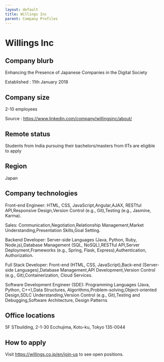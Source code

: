 ```yaml
---
layout: default
title: Willings Inc
parent: Company Profiles
---
```


# Willings Inc

## Company blurb
Enhancing the Presence of Japanese Companies in the Digital Society

Established : 11th January 2018

## Company size

2-10 employees

Source : https://www.linkedin.com/company/willingsinc/about/

## Remote status

Students from India pursuing their bachelors/masters from IITs are eligible to apply

## Region

Japan

## Company technologies
Front-end Engineer:
HTML, CSS, JavaScript,Angular,AJAX, RESTful API,Responsive Design,Version Control (e.g., Git),Testing (e.g., Jasmine, Karma).

Sales:
Communication,Negotiation,Relationship Management,Market Understanding,Presentation Skills,Goal Setting.

Backend Developer:
Server-side Languages (Java, Python, Ruby, Node.js),Database Management (SQL, NoSQL),RESTful API,Server Deployment,Frameworks (e.g., Spring, Flask, Express),Authentication, Authorization.

Full Stack Developer:
Front-end (HTML, CSS, JavaScript),Back-end (Server-side Languages),Database Management,API Development,Version Control (e.g., Git),Containerization, Cloud Services.

Software Development Engineer (SDE):
Programming Languages (Java, Python, C++),Data Structures, Algorithms,Problem-solving,Object-oriented Design,SDLC Understanding,Version Control (e.g., Git),Testing and Debugging,Software Architecture, Design Patterns

## Office locations

5F STbuilding, 2-1-30 Ecchujima, Koto-ku, Tokyo 135-0044

## How to apply

Visit https://willings.co.jp/en/join-us to see open positions.

